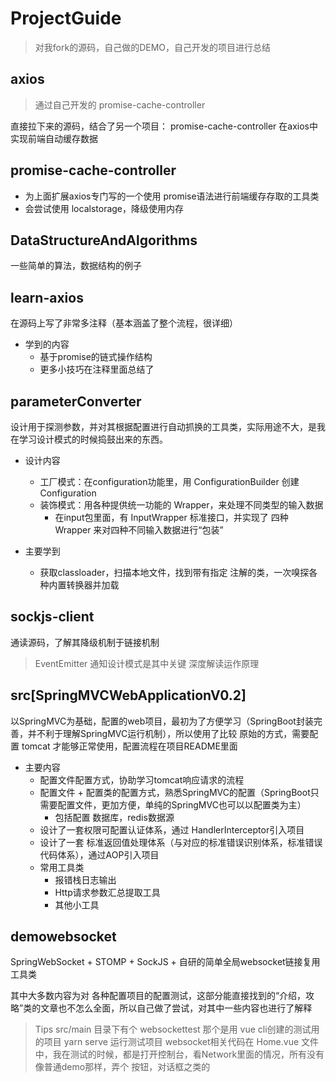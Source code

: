 # ProjectGuide

> 对我fork的源码，自己做的DEMO，自己开发的项目进行总结

## axios

> 通过自己开发的 promise-cache-controller

直接拉下来的源码，结合了另一个项目： promise-cache-controller 在axios中实现前端自动缓存数据

## promise-cache-controller

- 为上面扩展axios专门写的一个使用 promise语法进行前端缓存存取的工具类
- 会尝试使用 localstorage，降级使用内存

## DataStructureAndAlgorithms

一些简单的算法，数据结构的例子

## learn-axios 

在源码上写了非常多注释（基本涵盖了整个流程，很详细）
- 学到的内容
  - 基于promise的链式操作结构
  - 更多小技巧在注释里面总结了

## parameterConverter

设计用于探测参数，并对其根据配置进行自动抓换的工具类，实际用途不大，是我在学习设计模式的时候捣鼓出来的东西。
- 设计内容
  - 工厂模式：在configuration功能里，用 ConfigurationBuilder 创建 Configuration
  - 装饰模式：用各种提供统一功能的 Wrapper，来处理不同类型的输入数据
    - 在input包里面，有 InputWrapper 标准接口，并实现了 四种 Wrapper 来对四种不同输入数据进行“包装”

- 主要学到
  - 获取classloader，扫描本地文件，找到带有指定 注解的类，一次嗅探各种内置转换器并加载
  
## sockjs-client

通读源码，了解其降级机制于链接机制

> EventEmitter 通知设计模式是其中关键
> 深度解读运作原理 

## src[SpringMVCWebApplicationV0.2]

以SpringMVC为基础，配置的web项目，最初为了方便学习（SpringBoot封装完善，并不利于理解SpringMVC运行机制），所以使用了比较
原始的方式，需要配置 tomcat 才能够正常使用，配置流程在项目README里面

- 主要内容
  - 配置文件配置方式，协助学习tomcat响应请求的流程
  - 配置文件 + 配置类的配置方式，熟悉SpringMVC的配置（SpringBoot只需要配置文件，更加方便，单纯的SpringMVC也可以以配置类为主）
    - 包括配置 数据库，redis数据源
  - 设计了一套权限可配置认证体系，通过 HandlerInterceptor引入项目
  - 设计了一套 标准返回值处理体系（与对应的标准错误识别体系，标准错误代码体系），通过AOP引入项目
  - 常用工具类
    - 报错栈日志输出
    - Http请求参数汇总提取工具
    - 其他小工具
 
 ## demowebsocket
 
 SpringWebSocket + STOMP + SockJS + 自研的简单全局websocket链接复用工具类
 
 其中大多数内容为对 各种配置项目的配置测试，这部分能直接找到的“介绍，攻略”类的文章也不怎么全面，所以自己做了尝试，对其中一些内容也进行了解释
 
> Tips src/main 目录下有个 websockettest 那个是用 vue cli创建的测试用的项目 
>  yarn serve 运行测试项目
> websocket相关代码在 Home.vue 文件中，我在测试的时候，都是打开控制台，看Network里面的情况，所有没有像普通demo那样，弄个 按钮，对话框之类的